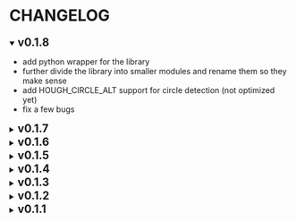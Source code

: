 
# CHANGELOG

<details open>
<summary><strong style="font-size:140%">v0.1.8</strong></summary>

* add python wrapper for the library
* further divide the library into smaller modules and rename them so they make sense
* add HOUGH_CIRCLE_ALT support for circle detection (not optimized yet)
* fix a few bugs

</details>


<details>
<summary><strong style="font-size:140%">v0.1.7</strong></summary>

* Re-structured project so we can:
  * abstract WASM related code to `platform/js`
  * abstract C api to `src/c_mrapi`
* Update OpenCV to version `4.9.0`
* Implement MoonRegistrar module, demo, & doc
* Further abstract functions so we can reuse them
* Fix some bugs

</details>


<details>
<summary><strong style="font-size:140%">v0.1.6</strong></summary>

* Improve overall error handling in this library
* Extract C API out and make it a single unit
  * We now only support an abstracted version of C API because:
> Since C++ version of this library is heavily rely on
> C++ features like namespace & class, plus we relies on
> OpenCV's C++ API. So providing a full API of the library
> for C is time consuming. Thus, we only provide an
> abstracted version of this library.

</details>


<details>
<summary><strong style="font-size:140%">v0.1.5</strong></summary>

* Add python wrapper for the entire library
* Use both `select_n_circles_by_largest_radius` and `select_circle_by_brightness_perc` in the 1st iteration of circle selection
* Add `cut_ref_image_from_circle` to handle OpenCV cutting image reference

</details>


<details>
<summary><strong style="font-size:140%">v0.1.4</strong></summary>

* Update HoughCircles parameter further more in each iteration
* Fix links in doc

</details>


<details>
<summary><strong style="font-size:140%">v0.1.3</strong></summary>

* Update Github Action

</details>


<details>
<summary><strong style="font-size:140%">v0.1.2</strong></summary>

* Update Github Action release filename

</details>


<details>
<summary><strong style="font-size:140%">v0.1.1</strong></summary>

* Implement Moon Detection & utilities around it
* Add demo folder
* Make Moon Detection available in WASM
* Dockerize the entire build process

</details>



